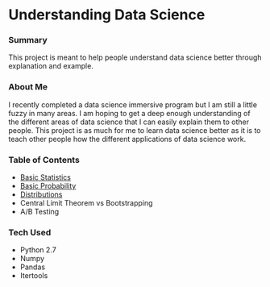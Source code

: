 # Understanding Data Science

### Summary
This project is meant to help people understand data science better through explanation and example.

### About Me
I recently completed a data science immersive program but I am still a little fuzzy in many areas.  I am hoping to get a deep enough understanding of the different areas of data science that I can easily explain them to other people.  This project is as much for me to learn data science better as it is to teach other people how the different applications of data science work.

### Table of Contents
 - [Basic Statistics](https://github.com/gravity226/Understanding_Data_Science/tree/master/Basic_Statistics)
 - [Basic Probability](https://github.com/gravity226/Understanding_Data_Science/tree/master/Basic_Probability)
 - [Distributions](https://github.com/gravity226/Understanding_Data_Science/tree/master/Distributions)
 - Central Limit Theorem vs Bootstrapping
 - A/B Testing

### Tech Used
 - Python 2.7
 - Numpy
 - Pandas
 - Itertools
